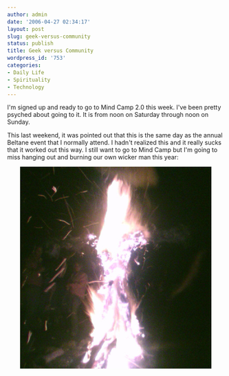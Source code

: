 ```yaml
---
author: admin
date: '2006-04-27 02:34:17'
layout: post
slug: geek-versus-community
status: publish
title: Geek versus Community
wordpress_id: '753'
categories:
- Daily Life
- Spirituality
- Technology
---
```

I'm signed up and ready to go to Mind Camp 2.0 this week. I've been pretty psyched about going to it. It is from noon on Saturday through noon on Sunday.

This last weekend, it was pointed out that this is the same day as the annual Beltane event that I normally attend. I hadn't realized this and it really sucks that it worked out this way. I still want to go to Mind Camp but I'm going to miss hanging out and burning our own wicker man this year:
<div style="text-align: center"><img alt="Burn!" title="Burn!" src="/images/beltane-man-2.jpg" /></div>
